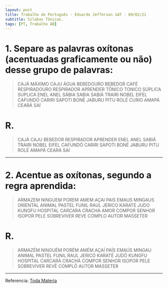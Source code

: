 ```yaml
---
layout: post
title: Trabalho de Português - Eduardo Jefferson 1AT - 09/02/21
subtitle: Silabas Tônicas.
tags: [PT, Trabalho AB]
---
```


# 1. Separe as palavras oxítonas (acentuadas graficamente ou não) desse grupo de palavras:

> CAJÁ MÁXIMO CAJU ÁGUA BEBEDOURO BEBEDOR CAFÉ RESPIRADOURO RESPIRADOR    APRENDER TÔNICO TONICO
SÚPLICA SUPLICA ENEL ANEL SÁBIA SABIA SABIÁ TRAIRI NOBEL EIFEL CAFUNDÓ CARIRI SAPOTI BONÉ JABURU
PITU ROLÉ CURIO AMAPÁ CEARÁ SAÍ

# R.

> CAJÁ CAJU BEBEDOR RESPIRADOR APRENDER ENEL ANEL SABIÁ TRAIRI NOBEL EIFEL CAFUNDÓ CARIRI SAPOTI
BONÉ JABURU PITU ROLÉ AMAPÁ CEARÁ SAÍ
-------------------------------------
# 2. Acentue as oxítonas, segundo a regra aprendida:

> ARMAZEM NINGUEM POREM AMEM AÇAI PAIS EMAUS MINGAUS ORIENTAL ANIMAL PASTEL FUNIL RAUL JERICO
KARATE JUDO KUNGFU HOSPITAL CARCARA CRACHA AMOR COMPOR SENHOR ISOPOR PELE SOBREVIVER REVE
COMPLO AUTOR MASSETER

# R.

> ARMAZÉM NINGUÉM PORÉM AMÉM AÇAÍ PAÍS EMAÚS MINGAU ANIMAL PASTEL FUNIL RAUL JERICÓ KARATÉ JUDÔ
KUNGFU HOSPITAL CARCARÁ CRACHÁ COMPOR SENHOR ISOPOR PELE SOBREVIVER REVÊ COMPLÔ AUTOR
MASSETER
-------------------------------------


Referencia: [Toda Materia](https://www.todamateria.com.br/silaba-tonica-e-atona/)